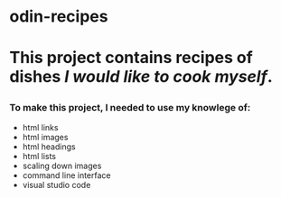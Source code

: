 # odin-recipes
<h1><p>This project contains recipes of dishes <i>I would like to cook myself</i>.<p></h1>
<h3>To make this project, I needed to use my knowlege of:</h3>
<ul>
  <li>html links</li>
  <li>html images</li>
  <li>html headings</li>
  <li>html lists</li>
  <li>scaling down images</li>
  <li>command line interface </li>
  <li>visual studio code </li>
</ul>  

